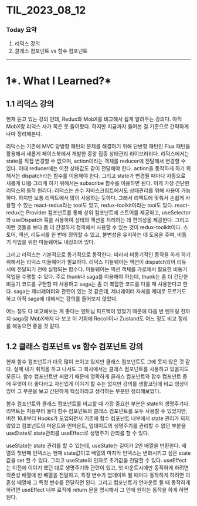 # TIL_2023_08_12

### Today 요약

1. 리덕스 강의
2. 클래스 컴포넌트 vs 함수 컴포넌트

---

# 1*. What I Learned?*

## 1.1 리덕스 강의

현재 듣고 있는 강의 인데, Redux와 MobX를 비교해서 쉽게 알려주는 강의다. 아직 MobX랑 리덕스 사가 쪽은 못 들어봤다. 하지만 지금까지 들어본 걸 기준으로 간략하게나마 정리해본다.

리덕스는 기존에 MVC 양방향 패턴의 문제를 해결하기 위해 단반향 패턴인 Flux 패턴을 활용해서 새롭게 페이스북에서 개발한 중앙 집중 상태관리 라이브러리다. 리덕스에서는 state를 직접 변경할 수 없으며, action이라는 객체를 reducer에 전달해서 변경할 수 있다. 이때 reducer에는 이전 상태값도 같이 전달해야 한다. action을 동작하게 하기 위해서는 dispatch라는 함수를 이용해야 한다. 그리고 state가 변경될 때마다 자동으로 새롭게 UI를 그리게 하기 위해서는 subscribe 함수를 이용하면 된다. 이게 가장 간단한 리덕스의 동작 원리다. 리덕스는 순수 자바스크립트에서도 상태관리를 위해 사용이 가능하다. 하지만 보통 리액트에서 많이 사용하는 듯하다. 그래서 리액트에 맞춰서 손쉽게 사용할 수 있는 react-redux라는 tool도 있고, redux-toolkit이라는 tool도 있다. react-redux는 Provider 컴포넌트를 통해 상위 컴포넌트에 스토어를 제공하고, useSelector와 useDispatch 훅을 사용하여 상태와 액션을 처리하는 데 편의성을 제공한다. 그리고 이런 것들을 보다 좀 더 간결하게 정의해서 사용할 수 있는 것이 redux-toolkit이다. 스토어, 액션, 리듀서를 한 번에 정의할 수 있고, 불변성을 유지하는 데 도움을 주며, 비동기 작업을 위한 미들웨어도 내장되어 있다.

그리고 리덕스는 기본적으로 동기적으로 동작한다. 따라서 비동기적인 동작을 하게 하기 위해서는 리덕스 미들웨어가 필요하다. 리덕스 미들웨어는 액션이 dispatch되어 리듀서에 전달되기 전에 실행되는 함수다. 미들웨어는 액션 객체를 가로채서 필요한 비동기 작업을 수행할 수 있다. 주로 thunk나 saga를 이용해야 하는데, thunk는 좀 더 간단한 비동기 코드를 구현할 때 사용하고 saga는 좀 더 복잡한 코드를 다룰 때 사용한다고 한다. saga는 제너레이터와 관련이 있는 것 같은데, 제너레이터 자체를 제대로 모르기도 하고 아직 saga에 대해서는 강의를 들어보지 않았다.

어느 정도 다 비교해보는 게 좋다는 멘토님 피드백이 있었기 때문에 다음 번 멘토링 전까지 saga랑 MobX까지 다 보고 이 기회에 Recoil이나 Zustand도 어느 정도 비교 정리를 해놓으면 좋을 것 같다.

## 1.2 클래스 컴포넌트 vs 함수 컴포넌트 강의

현재 함수 컴포넌트가 더욱 많이 쓰이고 있지만 클래스 컴포넌트도 그에 못지 않은 것 같다. 실제 내가 취직을 하고 나서도 그 회사에서는 클래스 컴포넌트를 사용하고 있을지도 모른다. 함수 컴포넌트만 써왔기 때문에 명확하게 클래스 컴포넌트와 함수 컴포넌트 중에 무엇이 더 좋다라고 자신있게 이야기 할 수는 없지만 강의를 생활코딩에 비교 영상이 있어 그 부분을 보고 간단하게 핵심이라고 생각하는 부분만 정리해보았다.

함수 컴포넌트와 클래스 컴포넌트를 비교할 때 가장 중요한 부분은 state와 생명주기다. 리액트는 처음부터 둘다 함수 컴포넌트와 클래스 컴포넌트를 모두 사용할 수 있었지만, 버전 16.8부터 Hooks가 도입되면서 기존에 함수 컴포넌트 내부에서 state 관리가 되지 않았고 컴포넌트의 마운트와 언마운트, 업데이트의 생명주기를 관리할 수 없던 부분을 useState로 state관리를 useEffect로 생명주기 관리를 할 수 있다.

useState는 state 관리를 할 수 있는데, useState는 길이가 2인 배열을 반환한다. 배열의 첫번째 인덱스는 현재 state값이고 배열의 마지막 인덱스는 변화시키고 싶은 state값을 set 할 수 있다. 그리고 useState의 인자로 초기값을 전달할 수 있다.
useEffect는 이전에 이야기 했던 대로 생명주기와 관련이 있고, 첫 마운트시에만 동작하게 하려면 의존성 배열에 빈 배열을 전달하고, 특정 변수가 업데이트 될 때마다 동작하게 하려면 의존성 배열에 그 특정 변수를 전달하면 된다. 그리고 컴포넌트가 언마운트 될 때 동작하게 하려면 useEffect 내부 로직에 return 문을 명시해서 그 안에 원하는 동작을 하게 하면 된다.
